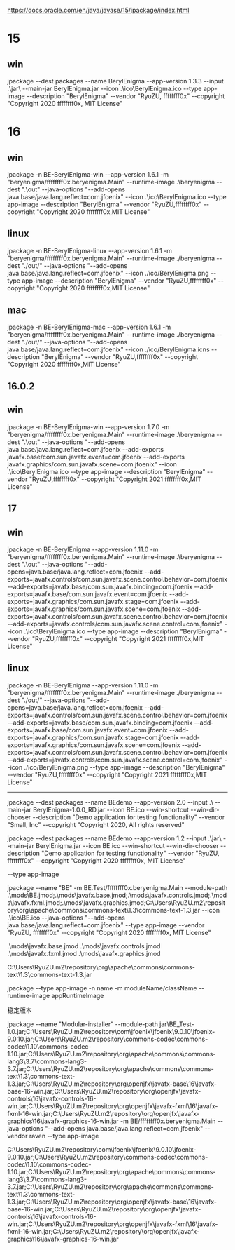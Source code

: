 https://docs.oracle.com/en/java/javase/15/jpackage/index.html

# 15
## win
jpackage --dest packages --name BerylEnigma --app-version 1.3.3 --input .\jar\ --main-jar BerylEnigma.jar  --icon .\ico\BerylEnigma.ico --type app-image --description "BerylEnigma" --vendor "RyuZU, ffffffff0x" --copyright "Copyright 2020 ffffffff0x, MIT License"

# 16
## win
jpackage -n BE-BerylEnigma-win --app-version 1.6.1 -m "beryenigma/ffffffff0x.beryenigma.Main" --runtime-image .\beryenigma --dest ".\out\" --java-options "--add-opens java.base/java.lang.reflect=com.jfoenix" --icon .\ico\BerylEnigma.ico --type app-image --description "BerylEnigma" --vendor "RyuZU,ffffffff0x" --copyright "Copyright 2020 ffffffff0x,MIT License"

## linux
jpackage -n BE-BerylEnigma-linux --app-version 1.6.1 -m "beryenigma/ffffffff0x.beryenigma.Main" --runtime-image ./beryenigma --dest "./out/" --java-options "--add-opens java.base/java.lang.reflect=com.jfoenix" --icon ./ico/BerylEnigma.png --type app-image --description "BerylEnigma" --vendor "RyuZU,ffffffff0x" --copyright "Copyright 2020 ffffffff0x,MIT License"

## mac
jpackage -n BE-BerylEnigma-mac --app-version 1.6.1 -m "beryenigma/ffffffff0x.beryenigma.Main" --runtime-image ./beryenigma --dest "./out/" --java-options "--add-opens java.base/java.lang.reflect=com.jfoenix" --icon ./ico/BerylEnigma.icns --description "BerylEnigma" --vendor "RyuZU,ffffffff0x" --copyright "Copyright 2020 ffffffff0x,MIT License"

## 16.0.2
## win
jpackage -n BE-BerylEnigma-win --app-version 1.7.0 -m "beryenigma/ffffffff0x.beryenigma.Main" --runtime-image .\beryenigma --dest ".\out\" --java-options "--add-opens java.base/java.lang.reflect=com.jfoenix --add-exports javafx.base/com.sun.javafx.event=com.jfoenix --add-exports javafx.graphics/com.sun.javafx.scene=com.jfoenix" --icon .\ico\BerylEnigma.ico --type app-image --description "BerylEnigma" --vendor "RyuZU,ffffffff0x" --copyright "Copyright 2021 ffffffff0x,MIT License"


## 17
## win
jpackage -n BE-BerylEnigma --app-version 1.11.0 -m "beryenigma/ffffffff0x.beryenigma.Main" --runtime-image .\beryenigma --dest ".\out\" --java-options "--add-opens=java.base/java.lang.reflect=com.jfoenix --add-exports=javafx.controls/com.sun.javafx.scene.control.behavior=com.jfoenix --add-exports=javafx.base/com.sun.javafx.binding=com.jfoenix --add-exports=javafx.base/com.sun.javafx.event=com.jfoenix --add-exports=javafx.graphics/com.sun.javafx.stage=com.jfoenix --add-exports=javafx.graphics/com.sun.javafx.scene=com.jfoenix --add-exports=javafx.controls/com.sun.javafx.scene.control.behavior=com.jfoenix --add-exports=javafx.controls/com.sun.javafx.scene.control=com.jfoenix" --icon .\ico\BerylEnigma.ico --type app-image --description "BerylEnigma" --vendor "RyuZU,ffffffff0x" --copyright "Copyright 2021 ffffffff0x,MIT License"

## linux
jpackage -n BE-BerylEnigma --app-version 1.11.0 -m "beryenigma/ffffffff0x.beryenigma.Main" --runtime-image ./beryenigma --dest "./out/" --java-options "--add-opens=java.base/java.lang.reflect=com.jfoenix --add-exports=javafx.controls/com.sun.javafx.scene.control.behavior=com.jfoenix --add-exports=javafx.base/com.sun.javafx.binding=com.jfoenix --add-exports=javafx.base/com.sun.javafx.event=com.jfoenix --add-exports=javafx.graphics/com.sun.javafx.stage=com.jfoenix --add-exports=javafx.graphics/com.sun.javafx.scene=com.jfoenix --add-exports=javafx.controls/com.sun.javafx.scene.control.behavior=com.jfoenix --add-exports=javafx.controls/com.sun.javafx.scene.control=com.jfoenix" --icon ./ico/BerylEnigma.png --type app-image --description "BerylEnigma" --vendor "RyuZU,ffffffff0x" --copyright "Copyright 2021 ffffffff0x,MIT License"






---

jpackage --dest packages --name BEdemo --app-version 2.0 --input .\ --main-jar BerylEnigma-1.0.0_RD.jar  --icon BE.ico --win-shortcut --win-dir-chooser --description "Demo application for testing functionality" --vendor "Small, Inc" --copyright "Copyright 2020, All rights reserved"

jpackage --dest packages --name BEdemo --app-version 1.2 --input .\jar\ --main-jar BerylEnigma.jar  --icon BE.ico --win-shortcut --win-dir-chooser --description "Demo application for testing functionality" --vendor "RyuZU, ffffffff0x" --copyright "Copyright 2020 ffffffff0x, MIT License"

--type app-image

jpackage --name "BE" -m BE.Test/ffffffff0x.beryenigma.Main --module-path .\mods\BE.jmod;.\mods\javafx.base.jmod;.\mods\javafx.controls.jmod;.\mods\javafx.fxml.jmod;.\mods\javafx.graphics.jmod;C:\Users\RyuZU\.m2\repository\org\apache\commons\commons-text\1.3\commons-text-1.3.jar --icon .\ico\BE.ico --java-options "--add-opens java.base/java.lang.reflect=com.jfoenix" --type app-image --vendor "RyuZU, ffffffff0x" --copyright "Copyright 2020 ffffffff0x, MIT License"

.\mods\javafx.base.jmod
.\mods\javafx.controls.jmod
.\mods\javafx.fxml.jmod
.\mods\javafx.graphics.jmod

C:\Users\RyuZU\.m2\repository\org\apache\commons\commons-text\1.3\commons-text-1.3.jar

jpackage --type app-image -n name -m moduleName/className --runtime-image appRuntimeImage

稳定版本

jpackage --name "Modular-installer" --module-path jar\BE_Test-1.0.jar;C:\Users\RyuZU\.m2\repository\com\jfoenix\jfoenix\9.0.10\jfoenix-9.0.10.jar;C:\Users\RyuZU\.m2\repository\commons-codec\commons-codec\1.10\commons-codec-1.10.jar;C:\Users\RyuZU\.m2\repository\org\apache\commons\commons-lang3\3.7\commons-lang3-3.7.jar;C:\Users\RyuZU\.m2\repository\org\apache\commons\commons-text\1.3\commons-text-1.3.jar;C:\Users\RyuZU\.m2\repository\org\openjfx\javafx-base\16\javafx-base-16-win.jar;C:\Users\RyuZU\.m2\repository\org\openjfx\javafx-controls\16\javafx-controls-16-win.jar;C:\Users\RyuZU\.m2\repository\org\openjfx\javafx-fxml\16\javafx-fxml-16-win.jar;C:\Users\RyuZU\.m2\repository\org\openjfx\javafx-graphics\16\javafx-graphics-16-win.jar -m BE/ffffffff0x.beryenigma.Main --java-options "--add-opens java.base/java.lang.reflect=com.jfoenix" --vendor raven --type app-image




C:\Users\RyuZU\.m2\repository\com\jfoenix\jfoenix\9.0.10\jfoenix-9.0.10.jar;C:\Users\RyuZU\.m2\repository\commons-codec\commons-codec\1.10\commons-codec-1.10.jar;C:\Users\RyuZU\.m2\repository\org\apache\commons\commons-lang3\3.7\commons-lang3-3.7.jar;C:\Users\RyuZU\.m2\repository\org\apache\commons\commons-text\1.3\commons-text-1.3.jar;C:\Users\RyuZU\.m2\repository\org\openjfx\javafx-base\16\javafx-base-16-win.jar;C:\Users\RyuZU\.m2\repository\org\openjfx\javafx-controls\16\javafx-controls-16-win.jar;C:\Users\RyuZU\.m2\repository\org\openjfx\javafx-fxml\16\javafx-fxml-16-win.jar;C:\Users\RyuZU\.m2\repository\org\openjfx\javafx-graphics\16\javafx-graphics-16-win.jar